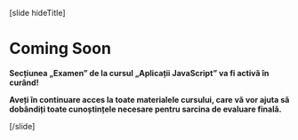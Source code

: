 [slide hideTitle]

# Coming Soon

**Secțiunea „Examen” de la cursul „Aplicații JavaScript” va fi activă în curând!**

**Aveți în continuare acces la toate materialele cursului, care vă vor ajuta să dobândiți toate cunoștințele necesare pentru sarcina de evaluare finală.**

[/slide]